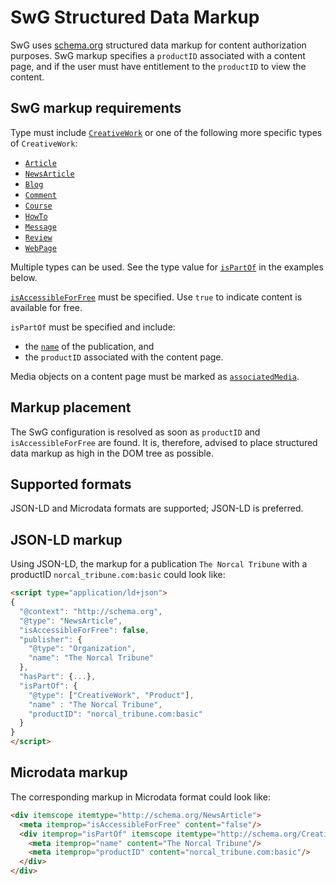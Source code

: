 <!---
Copyright 2018 The Subscribe with Google Authors. All Rights Reserved.

Licensed under the Apache License, Version 2.0 (the "License");
you may not use this file except in compliance with the License.
You may obtain a copy of the License at

     http://www.apache.org/licenses/LICENSE-2.0

Unless required by applicable law or agreed to in writing, software
distributed under the License is distributed on an "AS-IS" BASIS,
WITHOUT WARRANTIES OR CONDITIONS OF ANY KIND, either express or implied.
See the License for the specific language governing permissions and
limitations under the License.
-->

# SwG Structured Data Markup

SwG uses [schema.org](https://schema.org) structured data markup for content authorization purposes.  SwG markup specifies a `productID` associated with a content page, and if the user must have entitlement to the `productID` to view the content.

## SwG markup requirements

Type must include [`CreativeWork`](https://schema.org/CreativeWork) or one of the following more specific types of `CreativeWork`:
 - [`Article`](https://schema.org/Article)
 - [`NewsArticle`](https://schema.org/NewsArticle)
 - [`Blog`](https://schema.org/Blog)
 - [`Comment`](https://schema.org/Comment)
 - [`Course`](https://schema.org/Course)
 - [`HowTo`](https://schema.org/HowTo)
 - [`Message`](https://schema.org/Message)
 - [`Review`](https://schema.org/Review)
 - [`WebPage`](https://schema.org/WebPage)

Multiple types can be used.  See the type value for [`isPartOf`](https://schema.org/isPartOf) in the examples below.

[`isAccessibleForFree`](https://schema.org/isAccessibleForFree) must be specified.  Use `true` to indicate content is available for free.

`isPartOf` must be specified and include:
 - the [`name`](https://schema.org/name) of the publication, and
 - the `productID` associated with the content page.

Media objects on a content page must be marked as [`associatedMedia`](https://schema.org/associatedMedia).

## Markup placement
The SwG configuration is resolved as soon as `productID` and `isAccessibleForFree` are found. It is, therefore, advised to place structured data markup as high in the DOM tree as possible.

## Supported formats

JSON-LD and Microdata formats are supported; JSON-LD is preferred.

## JSON-LD markup

Using JSON-LD, the markup for a publication `The Norcal Tribune` with a productID `norcal_tribune.com:basic` could look like:

```html
<script type="application/ld+json">
{
  "@context": "http://schema.org",
  "@type": "NewsArticle",
  "isAccessibleForFree": false,
  "publisher": {
    "@type": "Organization",
    "name": "The Norcal Tribune"
  },
  "hasPart": {...},
  "isPartOf": {
    "@type": ["CreativeWork", "Product"],
    "name" : "The Norcal Tribune",
    "productID": "norcal_tribune.com:basic"
  }
}
</script>
```

## Microdata markup

The corresponding markup in Microdata format could look like:

```html
<div itemscope itemtype="http://schema.org/NewsArticle">
  <meta itemprop="isAccessibleForFree" content="false"/>
  <div itemprop="isPartOf" itemscope itemtype="http://schema.org/CreativeWork http://schema.org/Product">
    <meta itemprop="name" content="The Norcal Tribune"/>
    <meta itemprop="productID" content="norcal_tribune.com:basic"/>
  </div>
</div>
```
